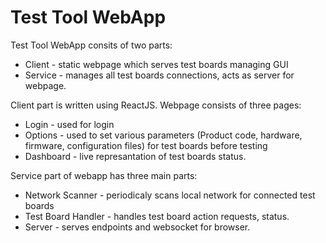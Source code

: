 Test Tool WebApp
=====================================

Test Tool WebApp consits of two parts:

-  Client - static webpage which serves test boards managing GUI
-  Service - manages all test boards connections, acts as server for webpage.

Client part is written using ReactJS. Webpage consists of three pages:

-  Login - used for login
-  Options - used to set various parameters (Product code, hardware, firmware, configuration files) for test boards before testing
-  Dashboard - live represantation of test boards status.

Service part of webapp has three main parts:

-  Network Scanner - periodicaly scans local network for connected test boards
-  Test Board Handler - handles test board action requests, status.
-  Server - serves endpoints and websocket for browser.